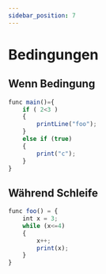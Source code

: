 ```yaml
---
sidebar_position: 7
---
```


# Bedingungen

## Wenn Bedingung
```jsx
func main()={
    if ( 2<3 ) 
    {
        printLine("foo");
    }
    else if (true)
    {
        print("c");
    }
}
```

## Während Schleife
```jsx
func foo() = {
    int x = 3;
    while (x<=4)
    {
        x++;
        print(x);
    }
}
```